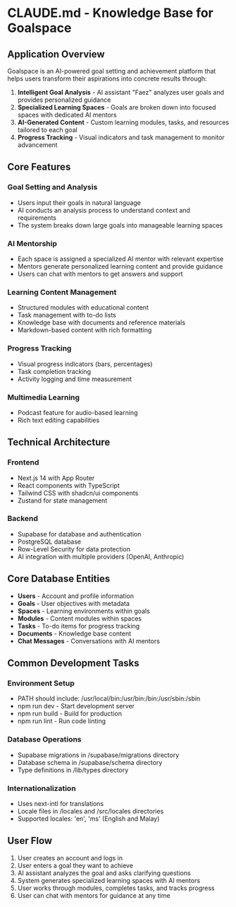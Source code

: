 # CLAUDE.md - Knowledge Base for Goalspace

## Application Overview

Goalspace is an AI-powered goal setting and achievement platform that helps users transform their aspirations into concrete results through:

1. **Intelligent Goal Analysis** - AI assistant "Faez" analyzes user goals and provides personalized guidance
2. **Specialized Learning Spaces** - Goals are broken down into focused spaces with dedicated AI mentors
3. **AI-Generated Content** - Custom learning modules, tasks, and resources tailored to each goal
4. **Progress Tracking** - Visual indicators and task management to monitor advancement

## Core Features

### Goal Setting and Analysis
- Users input their goals in natural language
- AI conducts an analysis process to understand context and requirements
- The system breaks down large goals into manageable learning spaces

### AI Mentorship
- Each space is assigned a specialized AI mentor with relevant expertise
- Mentors generate personalized learning content and provide guidance
- Users can chat with mentors to get answers and support

### Learning Content Management
- Structured modules with educational content
- Task management with to-do lists
- Knowledge base with documents and reference materials
- Markdown-based content with rich formatting

### Progress Tracking
- Visual progress indicators (bars, percentages)
- Task completion tracking
- Activity logging and time measurement

### Multimedia Learning
- Podcast feature for audio-based learning
- Rich text editing capabilities

## Technical Architecture

### Frontend
- Next.js 14 with App Router
- React components with TypeScript
- Tailwind CSS with shadcn/ui components
- Zustand for state management

### Backend
- Supabase for database and authentication
- PostgreSQL database
- Row-Level Security for data protection
- AI integration with multiple providers (OpenAI, Anthropic)

## Core Database Entities

- **Users** - Account and profile information
- **Goals** - User objectives with metadata
- **Spaces** - Learning environments within goals
- **Modules** - Content modules within spaces
- **Tasks** - To-do items for progress tracking
- **Documents** - Knowledge base content
- **Chat Messages** - Conversations with AI mentors

## Common Development Tasks

### Environment Setup
- PATH should include: /usr/local/bin:/usr/bin:/bin:/usr/sbin:/sbin
- npm run dev - Start development server
- npm run build - Build for production
- npm run lint - Run code linting

### Database Operations
- Supabase migrations in /supabase/migrations directory
- Database schema in /supabase/schema directory
- Type definitions in /lib/types directory

### Internationalization
- Uses next-intl for translations
- Locale files in /locales and /src/locales directories
- Supported locales: 'en', 'ms' (English and Malay)

## User Flow

1. User creates an account and logs in
2. User enters a goal they want to achieve
3. AI assistant analyzes the goal and asks clarifying questions
4. System generates specialized learning spaces with AI mentors
5. User works through modules, completes tasks, and tracks progress
6. User can chat with mentors for guidance at any time